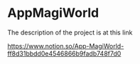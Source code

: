 # AppMagiWorld

The description of the project is at this link

https://www.notion.so/App-MagiWorld-ff8d31bbdd0e4546866b9fadb748f7d0
